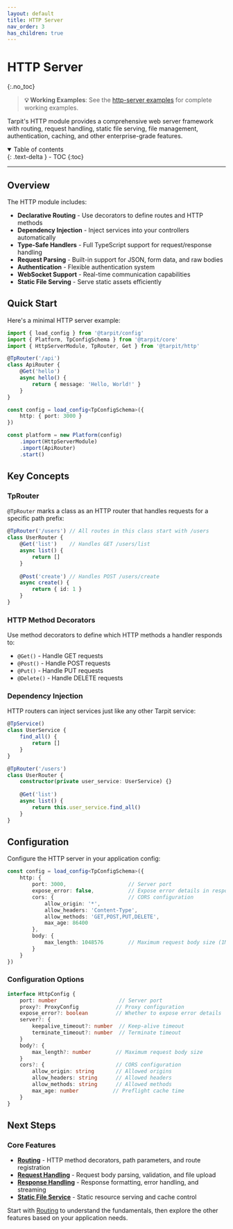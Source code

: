 ```yaml
---
layout: default
title: HTTP Server
nav_order: 3
has_children: true
---
```


# HTTP Server
{:.no_toc}

> **💡 Working Examples**: See the [http-server examples](https://github.com/isatiso/node-tarpit/blob/main/example/http-server/) for complete working examples.

Tarpit's HTTP module provides a comprehensive web server framework with routing, request handling, static file serving, file management, authentication, caching, and other enterprise-grade features.

<details open markdown="block">
  <summary>Table of contents</summary>{: .text-delta }
- TOC
{:toc}
</details>

---

## Overview

The HTTP module includes:

- **Declarative Routing** - Use decorators to define routes and HTTP methods
- **Dependency Injection** - Inject services into your controllers automatically
- **Type-Safe Handlers** - Full TypeScript support for request/response handling
- **Request Parsing** - Built-in support for JSON, form data, and raw bodies
- **Authentication** - Flexible authentication system
- **WebSocket Support** - Real-time communication capabilities
- **Static File Serving** - Serve static assets efficiently

## Quick Start

Here's a minimal HTTP server example:

```typescript
import { load_config } from '@tarpit/config'
import { Platform, TpConfigSchema } from '@tarpit/core'
import { HttpServerModule, TpRouter, Get } from '@tarpit/http'

@TpRouter('/api')
class ApiRouter {
    @Get('hello')
    async hello() {
        return { message: 'Hello, World!' }
    }
}

const config = load_config<TpConfigSchema>({ 
    http: { port: 3000 } 
})

const platform = new Platform(config)
    .import(HttpServerModule)
    .import(ApiRouter)
    .start()
```

## Key Concepts

### TpRouter

`@TpRouter` marks a class as an HTTP router that handles requests for a specific path prefix:

```typescript
@TpRouter('/users') // All routes in this class start with /users
class UserRouter {
    @Get('list')    // Handles GET /users/list
    async list() {
        return []
    }
    
    @Post('create') // Handles POST /users/create
    async create() {
        return { id: 1 }
    }
}
```

### HTTP Method Decorators

Use method decorators to define which HTTP methods a handler responds to:

- `@Get()` - Handle GET requests
- `@Post()` - Handle POST requests  
- `@Put()` - Handle PUT requests
- `@Delete()` - Handle DELETE requests

### Dependency Injection

HTTP routers can inject services just like any other Tarpit service:

```typescript
@TpService()
class UserService {
    find_all() {
        return []
    }
}

@TpRouter('/users')
class UserRouter {
    constructor(private user_service: UserService) {}
    
    @Get('list')
    async list() {
        return this.user_service.find_all()
    }
}
```

## Configuration

Configure the HTTP server in your application config:

```typescript
const config = load_config<TpConfigSchema>({
    http: {
        port: 3000,                    // Server port
        expose_error: false,           // Expose error details in responses
        cors: {                        // CORS configuration
            allow_origin: '*',
            allow_headers: 'Content-Type',
            allow_methods: 'GET,POST,PUT,DELETE',
            max_age: 86400
        },
        body: {
            max_length: 1048576        // Maximum request body size (1MB)
        }
    }
})
```

### Configuration Options

```typescript
interface HttpConfig {
    port: number                    // Server port
    proxy?: ProxyConfig            // Proxy configuration
    expose_error?: boolean         // Whether to expose error details
    server?: {
        keepalive_timeout?: number  // Keep-alive timeout
        terminate_timeout?: number  // Terminate timeout
    }
    body?: {
        max_length?: number        // Maximum request body size
    }
    cors?: {                       // CORS configuration
        allow_origin: string       // Allowed origins
        allow_headers: string      // Allowed headers
        allow_methods: string      // Allowed methods
        max_age: number           // Preflight cache time
    }
}
```

## Next Steps

### Core Features
- **[Routing](1-routing.html)** - HTTP method decorators, path parameters, and route registration
- **[Request Handling](2-request-handling.html)** - Request body parsing, validation, and file upload
- **[Response Handling](3-response-handling.html)** - Response formatting, error handling, and streaming
- **[Static File Service](4-static-files.html)** - Static resource serving and cache control

Start with [Routing](1-routing.html) to understand the fundamentals, then explore the other features based on your application needs.

